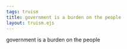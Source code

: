 ```yaml
---
tags: truism
title: government is a burden on the people
layout: truism.ejs
---
```


government is a burden on the people